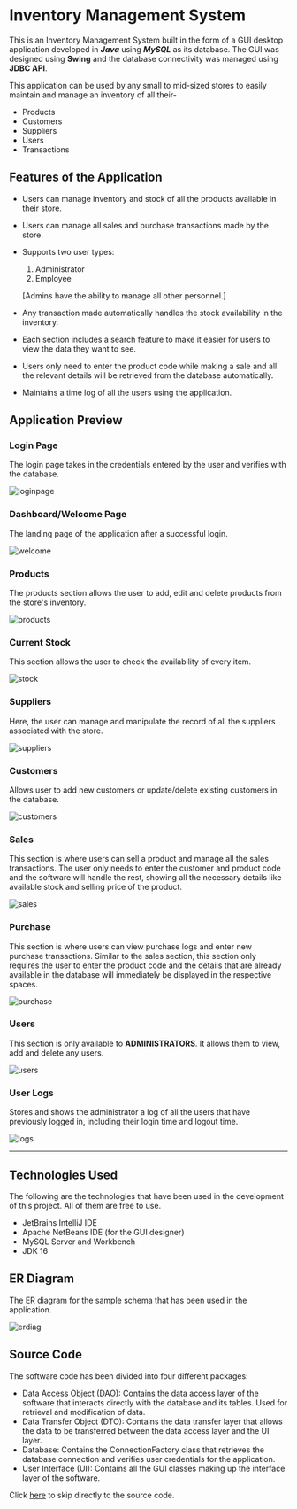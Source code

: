 # Inventory Management System

This is an Inventory Management System built in the form of a GUI desktop application developed in ***Java*** using ***MySQL*** as its database.
The GUI was designed using **Swing** and the database connectivity was managed using **JDBC API**.


This application can be used by any small to mid-sized stores to easily maintain and manage an inventory of all their-
- Products 
- Customers 
- Suppliers
- Users 
- Transactions


## Features of the Application

- Users can manage inventory and stock of all the products available in their store.
- Users can manage all sales and purchase transactions made by the store.
- Supports two user types:
  1. Administrator
  2. Employee
  
  [Admins have the ability to manage all other personnel.]
- Any transaction made automatically handles the stock availability in the inventory.
- Each section includes a search feature to make it easier for users to view the data they want to see.
- Users only need to enter the product code while making a sale and all the relevant details will be retrieved from the database automatically.
- Maintains a time log of all the users using the application.


## Application Preview

### Login Page

The login page takes in the credentials entered by the user and verifies with the database.

![loginpage](screenshots/login.png)

### Dashboard/Welcome Page

The landing page of the application after a successful login.

![welcome](screenshots/welcome.png)

### Products

The products section allows the user to add, edit and delete products from the store's inventory.

![products](screenshots/products.png)

### Current Stock

This section allows the user to check the availability of every item.

![stock](screenshots/stock.png)

### Suppliers

Here, the user can manage and manipulate the record of all the suppliers associated with the store.

![suppliers](screenshots/suppliers.png)

### Customers

Allows user to add new customers or update/delete existing customers in the database.

![customers](screenshots/customers.png)

### Sales

This section is where users can sell a product and manage all the sales transactions. 
The user only needs to enter the customer and product code and the software will handle the rest, showing all the necessary details like available stock and selling price of the product. 

![sales](screenshots/sales.png)

### Purchase

This section is where users can view purchase logs and enter new purchase transactions. Similar to the sales section, this section only requires the user to enter the product code and the details that are already available in the database will immediately be displayed in the respective spaces.

![purchase](screenshots/purchase.png)

### Users

This section is only available to **ADMINISTRATORS**. It allows them to view, add and delete any users.

![users](screenshots/users.png)

### User Logs

Stores and shows the administrator a log of all the users that have previously logged in, including their login time and logout time.

![logs](screenshots/logs.png)

***

## Technologies Used

The following are the technologies that have been used in the development of this project. All of them are free to use.
  - JetBrains IntelliJ IDE
  - Apache NetBeans IDE (for the GUI designer)
  - MySQL Server and Workbench
  - JDK 16

## ER Diagram

The ER diagram for the sample schema that has been used in the application.

![erdiag](screenshots/ERDiagram.png)

## Source Code

The software code has been divided into four different packages:
  - Data Access Object (DAO): Contains the data access layer of the software that interacts directly with the database and its tables. Used for retrieval and modification of data.
  - Data Transfer Object (DTO): Contains the data transfer layer that allows the data to be transferred between the data access layer and the UI layer.
  - Database: Contains the ConnectionFactory class that retrieves the database connection and verifies user credentials for the application.
  - User Interface (UI): Contains all the GUI classes making up the interface layer of the software.

Click [here](src/com/inventory/) to skip directly to the source code.

